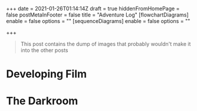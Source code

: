 +++
date = 2021-01-26T01:14:14Z
draft = true
hiddenFromHomePage = false
postMetaInFooter = false
title = "Adventure Log"
[flowchartDiagrams]
enable = false
options = ""
[sequenceDiagrams]
enable = false
options = ""

+++
> This post contains the dump of images that probably wouldn't make it into the other posts

# Developing Film

# The Darkroom